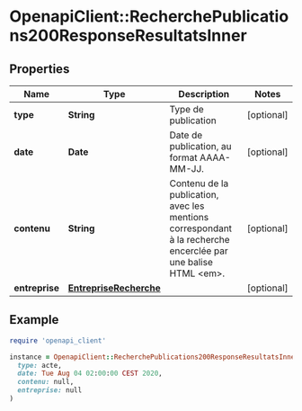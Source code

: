 # OpenapiClient::RecherchePublications200ResponseResultatsInner

## Properties

| Name | Type | Description | Notes |
| ---- | ---- | ----------- | ----- |
| **type** | **String** | Type de publication | [optional] |
| **date** | **Date** | Date de publication, au format AAAA-MM-JJ. | [optional] |
| **contenu** | **String** | Contenu de la publication, avec les mentions correspondant à la recherche encerclée par une balise HTML &lt;em&gt;. | [optional] |
| **entreprise** | [**EntrepriseRecherche**](EntrepriseRecherche.md) |  | [optional] |

## Example

```ruby
require 'openapi_client'

instance = OpenapiClient::RecherchePublications200ResponseResultatsInner.new(
  type: acte,
  date: Tue Aug 04 02:00:00 CEST 2020,
  contenu: null,
  entreprise: null
)
```

